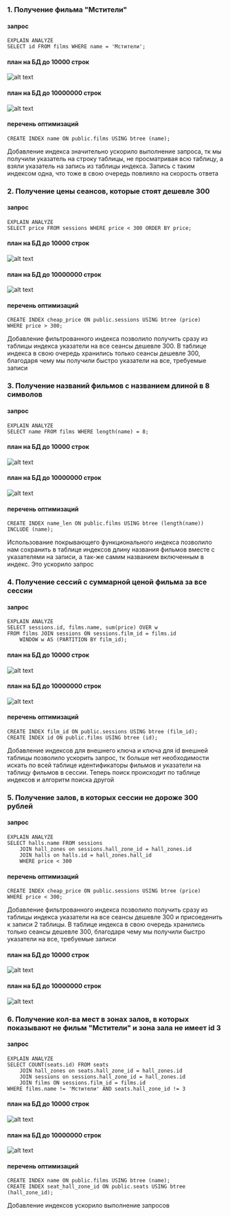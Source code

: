### 1. Получение фильма "Мстители"
#### запрос
```
EXPLAIN ANALYZE
SELECT id FROM films WHERE name = 'Мстители';
```

#### план на БД до 10000 строк
![alt text](md_screenshots/1_10000.png)

#### план на БД до 10000000 строк
![alt text](md_screenshots/1_10000000.png)

#### перечень оптимизаций
```
CREATE INDEX name ON public.films USING btree (name);
```
Добавление индекса значительно ускорило выполнение запроса,
тк мы получили указатель на строку таблицы, не просматривая всю таблицу,
а взяли указатель на запись из таблицы индекса. Запись с таким индексом одна, что
тоже в свою очередь повлияло на скорость ответа

### 2. Получение цены сеансов, которые стоят дешевле 300
#### запрос
```
EXPLAIN ANALYZE
SELECT price FROM sessions WHERE price < 300 ORDER BY price;
```

#### план на БД до 10000 строк
![alt text](md_screenshots/2_10000.png)

#### план на БД до 10000000 строк
![alt text](md_screenshots/2_10000000.png)

#### перечень оптимизаций
```
CREATE INDEX cheap_price ON public.sessions USING btree (price)
WHERE price > 300;
```
Добавление фильтрованного индекса позволило получить сразу из таблицы индекса указатели
на все сеансы дешевле 300. В таблице индекса в свою очередь хранились только 
сеансы дешевле 300, благодаря чему мы получили быстро указатели на все, требуемые записи


### 3. Получение названий фильмов с названием длиной в 8 символов
#### запрос
```
EXPLAIN ANALYZE 
SELECT name FROM films WHERE length(name) = 8;
```

#### план на БД до 10000 строк
![alt text](md_screenshots/3_10000.png)

#### план на БД до 10000000 строк
![alt text](md_screenshots/3_10000000.png)

#### перечень оптимизаций
```
CREATE INDEX name_len ON public.films USING btree (length(name)) INCLUDE (name);
```
Использование покрывающего функционального индекса позволило нам сохранить в таблице индексов
длину названия фильмов вместе с указателями на записи, а так-же самим названием включенным в индекс. 
Это ускорило запрос

### 4. Получение сессий с суммарной ценой фильма за все сессии
#### запрос
```
EXPLAIN ANALYZE 
SELECT sessions.id, films.name, sum(price) OVER w
FROM films JOIN sessions ON sessions.film_id = films.id
    WINDOW w AS (PARTITION BY film_id);
```

#### план на БД до 10000 строк
![alt text](md_screenshots/4_10000.png)

#### план на БД до 10000000 строк
![alt text](md_screenshots/4_10000000.png)

#### перечень оптимизаций
```
CREATE INDEX film_id ON public.sessions USING btree (film_id);
CREATE INDEX id ON public.films USING btree (id);
```
Добавление индексов для внешнего ключа и ключа для id внешней таблицы 
позволило ускорить запрос, тк больше нет необходимости искать по всей таблице
идентификаторы фильмов и указатели на таблицу фильмов в сессии. Теперь поиск
происходит по таблице индексов и алгоритм поиска другой


### 5. Получение залов, в которых сессии не дороже 300 рублей
#### запрос
```
EXPLAIN ANALYZE 
SELECT halls.name FROM sessions
    JOIN hall_zones on sessions.hall_zone_id = hall_zones.id
    JOIN halls on halls.id = hall_zones.hall_id
    WHERE price < 300
```
#### перечень оптимизаций
```
CREATE INDEX cheap_price ON public.sessions USING btree (price)
WHERE price < 300;
```
Добавление фильтрованного индекса позволило получить сразу из таблицы индекса указатели
на все сеансы дешевле 300 и присоеденить к записи 2 таблицы. В таблице индекса в свою очередь хранились только
сеансы дешевле 300, благодаря чему мы получили быстро указатели на все, требуемые записи

#### план на БД до 10000 строк
![alt text](md_screenshots/5_10000.png)

#### план на БД до 10000000 строк
![alt text](md_screenshots/5_10000000.png)

### 6. Получение кол-ва мест в зонах залов, в которых показывают не фильм "Мстители" и зона зала не имеет id 3
#### запрос
```
EXPLAIN ANALYZE 
SELECT COUNT(seats.id) FROM seats
    JOIN hall_zones on seats.hall_zone_id = hall_zones.id
    JOIN sessions on sessions.hall_zone_id = hall_zones.id
    JOIN films ON sessions.film_id = films.id
WHERE films.name != 'Мстители' AND seats.hall_zone_id != 3
```

#### план на БД до 10000 строк
![alt text](md_screenshots/6_10000.png)

#### план на БД до 10000000 строк
![alt text](md_screenshots/6_10000000.png)

#### перечень оптимизаций
```
CREATE INDEX name ON public.films USING btree (name);
CREATE INDEX seat_hall_zone_id ON public.seats USING btree (hall_zone_id);
```
Добавление индексов ускорило выполнение запросов